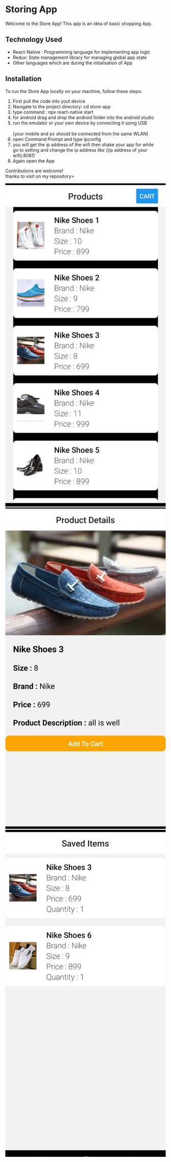 # Storing App

<p>Welcome to the Store App! This app is an idea of basic shopping App. </p>
<h2>  Technology Used</h2>
<ul>
  <li> React-Native : Programming language for implementing app logic </li>
  <li> Redux: State management library for managing global app state </li>
  <li>Other languages which are during the intialisation of App</li>
</ul>

<h2 >Installation</h2>
<p>To run the Store App locally on your machine, follow these steps:</p>
<ol>
  <li>First pull the code into yout device</li>
  <li> Navigate to the project directory: cd store-app </li>
  <li> type command : npx react-native start </li>
  <li> for android drag and drop the android folder into the android studio </li>
  <li> run the emulator or your own device by connecting it using USB </li>
   <br> (your mobile and pc should be connected from the same WLAN) 
  <li> open Command Prompt and type ipconfig</li>
  <li> you will get the ip address of the wifi then shake your app for while <br>go to setting and change the ip address like ((ip address of your wifi):8081) </li>
  <li> Again open the App </li>
</ol>

<p>
  Contributions are welcome! <br> thanks to visit on my repository>
</p>
<p> <img src="image1.jpeg" > <img src='image2.jpeg' > <img src="image3.jpeg"></p>

